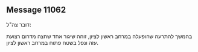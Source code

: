 ## Message 11062

דובר צה"ל:

בהמשך להתרעה שהופעלה במרחב ראשון לציון, זוהה שיגור אחד שחצה מדרום רצועת עזה ונפל בשטח פתוח במרחב ראשון לציון.

